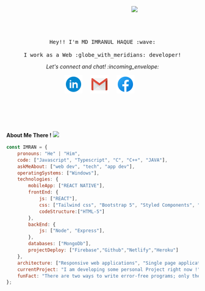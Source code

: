 <p align="center">
   <img src="https://media.giphy.com/media/M9gbBd9nbDrOTu1Mqx/giphy.gif" width="35%" align="right">
  <br><br>
  <samp>
    <br><br><br>
    Hey!! I'm MD IMRANUL HAQUE :wave:
    <br><br>
    I work as a Web :globe_with_meridians: developer!
  </samp>
</p>

<p align="center"> 
  <i> Let's connect and chat! :incoming_envelope: </i>
</p>

<p align="center">
<a href="https://www.linkedin.com/in/md-imranul-haque-892b22223/"><img src="https://github.com/sarthak77/sarthak77/blob/master/icons/icons8-linkedin-circled-48.png" alt="LinkedIn"></a> &nbsp; &nbsp;
<a href="mailto:mdimranulhaque.2022@gmail.com"><img src="https://github.com/sarthak77/sarthak77/blob/master/icons/icons8-gmail-48.png" alt="Gmail"></a> &nbsp; &nbsp;
<a href="https://web.facebook.com/profile.php?id=100071106706650"><img src="https://github.com/sarthak77/sarthak77/blob/master/icons/icons8-facebook-48.png" alt="Facebook"></a> &nbsp; &nbsp;

</p>
 <br><br><br><br>
 <p> <b> About Me There !</b> <img src="https://media.giphy.com/media/WUlplcMpOCEmTGBtBW/giphy.gif" width="20"> 
</p>

```javascript
const IMRAN = {
    pronouns: "He" | "Him",
    code: ["Javascript", "Typescript", "C", "C++", "JAVA"],
    askMeAbout: ["web dev", "tech", "app dev"],
    operatingSystems: ["Windows"],
    technologies: {
        mobileApp: ["REACT NATIVE"],
        frontEnd: {
            js: ["REACT"],
            css: ["Tailwind css", "Bootstrap 5", "Styled Components", "SASS ]
            codeStructure:["HTML-5"]
        },
        backEnd: {
            js: ["Node", "Express"],
        },
        databases: ["MongoDb"],
        projectDeploy: ["Firebase","Github","Netlify","Heroku"]
    },
    architecture: ["Responsive web applications", "Single page applications"],
    currentProject: "I am developing some personal Project right now !",
    funFact: "There are two ways to write error-free programs; only the third one works"
};
```
<br><br>
